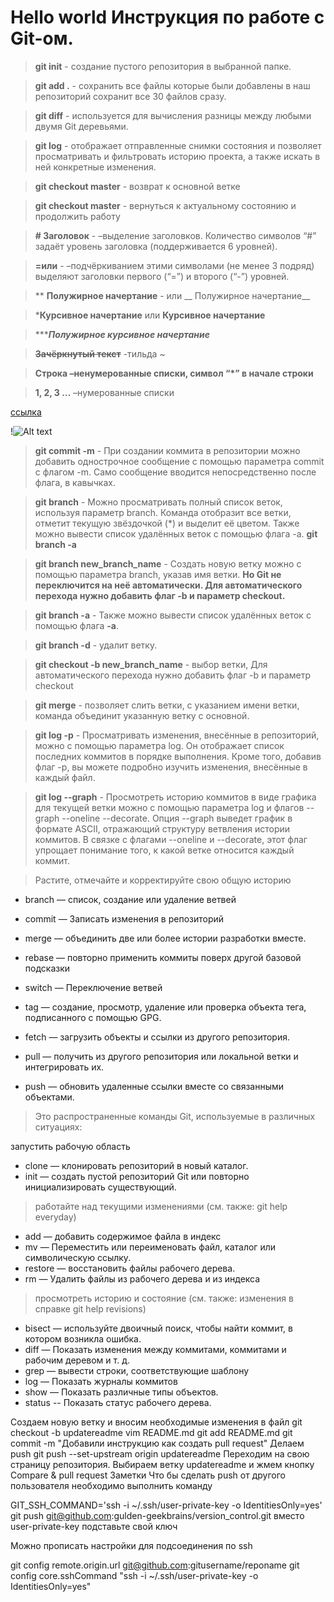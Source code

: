 # Hello world  Инструкция по работе с Git-ом.
>**git init** - создание пустого репозитория в выбранной папке.

>**git add  .** - сохранить все файлы которые были добавлены в наш репозиторий сохранит все 30 файлов сразу.

>**git diff** - используется для вычисления разницы между любыми двумя Git деревьями.


>**git log** - отображает отправленные снимки состояния и позволяет просматривать и фильтровать историю проекта, а также искать в ней конкретные изменения.

>**git checkout master** - возврат к основной ветке 

>**git checkout master** - вернуться к актуальному состоянию и продолжить работу

>**# Заголовок** -  –выделение заголовков. Количество символов “#” задаёт уровень заголовка  (поддерживается 6 уровней).

>**=или** - –подчёркиванием этими символами (не менее 3 подряд) выделяют заголовки  первого (“=”) и второго (“-”) уровней.

>** **Полужирное начертание** - или __ Полужирное начертание__

>***Курсивное начертание** или __Курсивное начертание__

>******Полужирное курсивное начертание***

>**~~Зачёркнутый текст~~** -тильда ~

>**Строка –ненумерованные списки, символ “*” в начале строки**

>**1, 2, 3 …** –нумерованные списки

[ссылка](https://habr.com/ru/companies/ruvds/articles/599929/#3)

!![Alt text](img-2.png)

>**git commit -m** - При создании коммита в репозитории можно добавить однострочное сообщение с помощью параметра commit с флагом -m. Само сообщение вводится непосредственно после флага, в кавычках.

>**git branch** - Можно просматривать полный список веток, используя параметр branch. Команда отобразит все ветки, отметит текущую звёздочкой (*) и выделит её цветом. Также можно вывести список удалённых веток с помощью флага -a. **git branch -a**

>**git branch new_branch_name** - Создать новую ветку можно с помощью параметра branch, указав имя ветки.  **Но Git не переключится на неё автоматически. Для автоматического перехода нужно добавить флаг -b и параметр checkout.**

>**git branch -a** - Также можно вывести список удалённых веток с помощью флага **-a**.

>**git branch -d** - удалит ветку.

>**git checkout -b new_branch_name** - выбор ветки, Для автоматического перехода нужно добавить флаг -b и параметр checkout

>**git merge** - позволяет слить ветки, с указанием имени ветки, команда объединит указанную ветку с основной.

>**git log -p** - Просматривать изменения, внесённые в репозиторий, можно с помощью параметра log. Он отображает список последних коммитов в порядке выполнения. Кроме того, добавив флаг -p, вы можете подробно изучить изменения, внесённые в каждый файл.

>**git log --graph** - Просмотреть историю коммитов в виде графика для текущей ветки можно с помощью параметра log и флагов --graph --oneline --decorate. Опция --graph выведет график в формате ASCII, отражающий структуру ветвления истории коммитов. В связке с флагами --oneline и --decorate, этот флаг упрощает понимание того, к какой ветке относится каждый коммит.


 >Растите, отмечайте и корректируйте свою общую историю

  *  branch — список, создание или удаление ветвей
  *  commit — Записать изменения в репозиторий
  *  merge — объединить две или более истории разработки вместе.
  *  rebase — повторно применить коммиты поверх другой базовой подсказки
  *  switch — Переключение ветвей
  *  tag — создание, просмотр, удаление или проверка объекта тега, подписанного с помощью GPG.

 *   fetch — загрузить объекты и ссылки из другого репозитория.
 *   pull — получить из другого репозитория или локальной ветки и интегрировать их.
 *   push — обновить удаленные ссылки вместе со связанными объектами.



>Это распространенные команды Git, используемые в различных ситуациях:

запустить рабочую область

* clone — клонировать репозиторий в новый каталог.
* init — создать пустой репозиторий Git или повторно инициализировать существующий.

>работайте над текущими изменениями (см. также: git help everyday)

   * add — добавить содержимое файла в индекс
   * mv — Переместить или переименовать файл, каталог или символическую ссылку.
   * restore — восстановить файлы рабочего дерева.
   * rm — Удалить файлы из рабочего дерева и из индекса   

>просмотреть историю и состояние (см. также: изменения в справке git help revisions)

   * bisect — используйте двоичный поиск, чтобы найти коммит, в котором возникла ошибка.
   * diff — Показать изменения между коммитами, коммитами и рабочим деревом и т. д.
   * grep — вывести строки, соответствующие шаблону
   * log — Показать журналы коммитов
   * show — Показать различные типы объектов.
   * status -- Показать статус рабочего дерева.



Создаем новую ветку и вносим необходимые изменения в файл
git checkout -b updatereadme
vim README.md
git add README.md
git commit -m "Добавили инструкцию как создать pull request"
Делаем push
git push --set-upstream origin updatereadme
Переходим на свою страницу репозитория. Выбираем ветку updatereadme и жмем кнопку Compare & pull request
Заметки
Что бы сделать push от другого пользователя необходимо выполнить команду

GIT_SSH_COMMAND='ssh -i ~/.ssh/user-private-key -o IdentitiesOnly=yes' git push git@github.com:gulden-geekbrains/version_control.git
вместо user-private-key подставьте свой ключ

Можно прописать настройки для подсоединения по ssh

git config remote.origin.url git@github.com:gitusername/reponame
git config core.sshCommand "ssh -i ~/.ssh/user-private-key -o IdentitiesOnly=yes"